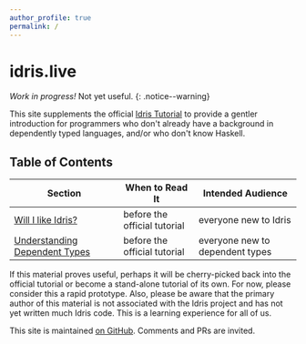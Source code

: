 ```yaml
---
author_profile: true
permalink: /
---
```


# idris.live

*Work in progress!* Not yet useful.
{: .notice--warning}

This site supplements the official [Idris Tutorial](http://docs.idris-lang.org/en/latest/tutorial/)
to provide a gentler introduction for programmers who don't already
have a background in dependently typed languages, and/or who don't know Haskell.

## Table of Contents

| Section | When to Read It | Intended Audience |
|---------|-----------------|-------------------|
| [Will I like Idris?](/will_i_like_idris)| before the official tutorial | everyone new to Idris |
| [Understanding Dependent Types](/understanding_dependent_types)| before the official tutorial | everyone new to dependent types |

If this material proves useful, perhaps it will be cherry-picked back into the
official tutorial or become a stand-alone tutorial of its own. For now, please
consider this a rapid prototype. Also, please be aware that the primary
author of this material is not associated with the Idris
project and has not yet written much Idris code. This is a learning
experience for all of us.

This site is maintained [on GitHub](https://github.com/idris-live/idris-live.github.io).
Comments and PRs are invited.

